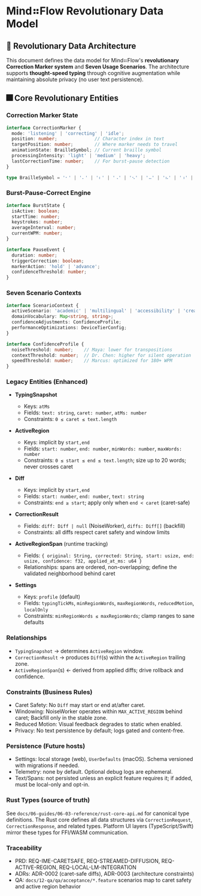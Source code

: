<!--══════════════════════════════════════════════════════════
  ╔══════════════════════════════════════════════════════════════╗
  ║  ░  D A T A   M O D E L   &   P E R S I S T E N C E  ░░░░░░  ║
  ║                                                              ║
  ║                                                              ║
  ║                                                              ║
  ║                                                              ║
  ║           ╌╌  P L A C E H O L D E R  ╌╌                      ║
  ║                                                              ║
  ║                                                              ║
  ║                                                              ║
  ║                                                              ║
  ╚══════════════════════════════════════════════════════════════╝
    • WHAT ▸ Define core entities/relationships and constraints
    • WHY  ▸ Blueprint for persistence and AI reasoning
    • HOW  ▸ Rust-first types; optional persistence adapters later
-->

# Mind⠶Flow Revolutionary Data Model

## 🚀 **Revolutionary Data Architecture**

This document defines the data model for Mind⠶Flow's **revolutionary Correction Marker system** and **Seven Usage Scenarios**. The architecture supports **thought-speed typing** through cognitive augmentation while maintaining absolute privacy (no user text persistence).

## 🎆 **Core Revolutionary Entities**

### **Correction Marker State**
```typescript
interface CorrectionMarker {
  mode: 'listening' | 'correcting' | 'idle';
  position: number;              // Character index in text
  targetPosition: number;        // Where marker needs to travel
  animationState: BrailleSymbol; // Current braille symbol
  processingIntensity: 'light' | 'medium' | 'heavy';
  lastCorrectionTime: number;    // For burst-pause detection
}

type BrailleSymbol = '⠂' | '⠄' | '⠆' | '⠠' | '⠢' | '⠤' | '⠦' | '⠰' | '⠲' | '⠴' | '⠶';
```

### **Burst-Pause-Correct Engine**
```typescript
interface BurstState {
  isActive: boolean;
  startTime: number;
  keystrokes: number;
  averageInterval: number;
  currentWPM: number;
}

interface PauseEvent {
  duration: number;
  triggerCorrection: boolean;
  markerAction: 'hold' | 'advance';
  confidenceThreshold: number;
}
```

### **Seven Scenario Contexts**
```typescript
interface ScenarioContext {
  activeScenario: 'academic' | 'multilingual' | 'accessibility' | 'creative' | 'professional' | 'speed' | 'data';
  domainVocabulary: Map<string, string>;
  confidenceAdjustments: ConfidenceProfile;
  performanceOptimizations: DeviceTierConfig;
}

interface ConfidenceProfile {
  noiseThreshold: number;    // Maya: lower for transpositions
  contextThreshold: number;  // Dr. Chen: higher for silent operation
  speedThreshold: number;    // Marcus: optimized for 180+ WPM
}
```

### Legacy Entities (Enhanced)

- **TypingSnapshot**
  - Keys: `atMs`
  - Fields: `text: string`, `caret: number`, `atMs: number`
  - Constraints: `0 ≤ caret ≤ text.length`

- **ActiveRegion**
  - Keys: implicit by `start,end`
  - Fields: `start: number`, `end: number`, `minWords: number`, `maxWords: number`
  - Constraints: `0 ≤ start ≤ end ≤ text.length`; size up to 20 words; never crosses caret

- **Diff**
  - Keys: implicit by `start,end`
  - Fields: `start: number`, `end: number`, `text: string`
  - Constraints: `end ≥ start`; apply only when `end < caret` (caret-safe)

- **CorrectionResult**
  - Fields: `diff: Diff | null` (NoiseWorker), `diffs: Diff[]` (backfill)
  - Constraints: all diffs respect caret safety and window limits

- **ActiveRegionSpan** (runtime tracking)
  - Fields: `{ original: String, corrected: String, start: usize, end: usize, confidence: f32, applied_at_ms: u64 }`
  - Relationships: spans are ordered, non-overlapping; define the validated neighborhood behind caret

- **Settings**
  - Keys: `profile` (default)
  - Fields: `typingTickMs`, `minRegionWords`, `maxRegionWords`, `reducedMotion`, `localOnly`
  - Constraints: `minRegionWords ≤ maxRegionWords`; clamp ranges to sane defaults

### Relationships

- `TypingSnapshot` → determines `ActiveRegion` window.
- `CorrectionResult` → produces `Diff`(s) within the `ActiveRegion` trailing zone.
- `ActiveRegionSpan`(s) ← derived from applied diffs; drive rollback and confidence.

### Constraints (Business Rules)

- Caret Safety: No `Diff` may start or end at/after caret.
- Windowing: NoiseWorker operates within `MAX_ACTIVE_REGION` behind caret; Backfill only in the stable zone.
- Reduced Motion: Visual feedback degrades to static when enabled.
- Privacy: No text persistence by default; logs gated and content-free.

### Persistence (Future hosts)

- Settings: local storage (web), `UserDefaults` (macOS). Schema versioned with migrations if needed.
- Telemetry: none by default. Optional debug logs are ephemeral.
- Text/Spans: not persisted unless an explicit feature requires it; if added, must be local-only and opt-in.

### Rust Types (source of truth)

See `docs/06-guides/06-03-reference/rust-core-api.md` for canonical type definitions. The Rust core defines all data structures via `CorrectionRequest`, `CorrectionResponse`, and related types. Platform UI layers (TypeScript/Swift) mirror these types for FFI/WASM communication.

### Traceability

- PRD: REQ-IME-CARETSAFE, REQ-STREAMED-DIFFUSION, REQ-ACTIVE-REGION, REQ-LOCAL-LM-INTEGRATION
- ADRs: ADR-0002 (caret-safe diffs), ADR-0003 (architecture constraints)
- QA: `docs/12-qa/qa/acceptance/*.feature` scenarios map to caret safety and active region behavior

<!-- DOC META: VERSION=1.0 | UPDATED=2025-09-17T20:45:45Z -->
